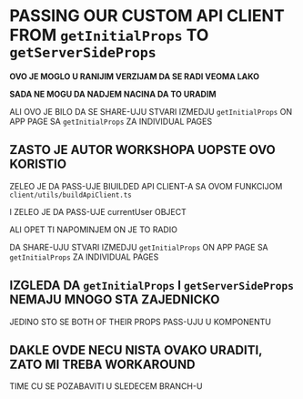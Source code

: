 # PASSING OUR CUSTOM API CLIENT FROM `getInitialProps` TO `getServerSideProps`

**OVO JE MOGLO U RANIJIM VERZIJAM DA SE RADI VEOMA LAKO**

**SADA NE MOGU DA NADJEM NACINA DA TO URADIM**

ALI OVO JE BILO DA SE SHARE-UJU STVARI IZMEDJU `getInitialProps` ON APP PAGE SA `getInitialProps` ZA INDIVIDUAL PAGES

## ZASTO JE AUTOR WORKSHOPA UOPSTE OVO KORISTIO

ZELEO JE DA PASS-UJE BIUILDED API CLIENT-A SA OVOM FUNKCIJOM `client/utils/buildApiClient.ts`

I ZELEO JE DA PASS-UJE currentUser OBJECT

ALI OPET TI NAPOMINJEM ON JE TO RADIO

DA SHARE-UJU STVARI IZMEDJU `getInitialProps` ON APP PAGE SA `getInitialProps` ZA INDIVIDUAL PAGES

## IZGLEDA DA `getInitialProps` I `getServerSideProps` NEMAJU MNOGO STA ZAJEDNICKO

JEDINO STO SE BOTH OF THEIR PROPS PASS-UJU U KOMPONENTU

## DAKLE OVDE NECU NISTA OVAKO URADITI, ZATO MI TREBA WORKAROUND

TIME CU SE POZABAVITI U SLEDECEM BRANCH-U
